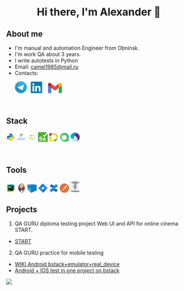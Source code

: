 <div align="center">
   <h1>
      Hi there, I'm Alexander 👋
   </h1>
</div>


<!--About me-->

## About me
- I'm manual and automation Engineer from Obninsk.
- I'm work QA about 3 years.
- I write autotests in Python
- Email: camel1985@mail.ru
- Contacts:

<p>
  &#8287;&#8287;&#8287;&#8287;&#8287;
  <a href="https://t.me/Alexander_Dulalaev"><img width="32px" alt="Telegram" title="Telegram" src="images/tg.png"/></a>
  &#8287;
  <a href="https://www.linkedin.com/in/alexander-dulalaev"><img width="35px" alt="LinkedIn" title="LinkedIn" src="images/linkedin.png/"></a>
  &#8287;
 <a href="mailto:camelclassik1985@gmail.com"><img width="38px" alt="Write me Email" title="Gmail" src="images/gmail.png"/></a>
  
<!--Stack and tools-->

&#8287;&#8287;&#8287;&#8287;&#8287;
## Stack
<p>
  <code><img width="5%" title="Python" src="images/python.png"></code>
  <code><img width="5%" title="Pytest" src="images/pytest.png"></code>
  <code><img width="5%" title="Selene" src="images/selene.png"></code>
  <code><img width="5%" title="Selenium" src="images/selenium.png"></code>
  <code><img width="5%" title="Allure Report" src="images/allure_report.png"></code>
  <code><img width="5%" title="Allure TestOps" src="images/allure_testops.png"></code>
  <code><img width="5%" title="Appium" src="images/appium.svg"></code>
</p>

&#8287;&#8287;&#8287;&#8287;&#8287;
## Tools
<p>
  <code><img width="5%" title="Pycharm" src="images/intellij_pycharm.png"></code>
  <code><img width="5%" title="Jenkins" src="images/jenkins.png"></code>
  <code><img width="5%" title="Selenoid" src="images/selenoid.png"></code>
  <code><img width="5%" title="Jira" src="images/jira.png"></code>
  <code><img width="5%" title="Confluence" src="images/confluence.png"></code>
  <code><img width="5%" title="Postman" src="images/postman.png"></code>
  <code><img width="5%" title="Requests" src="images/requests.svg"></code>
</p>

<!--Projects-->

## Projects
1. QA GURU diploma testing project Web UI and API for online cinema START.
- [START](https://github.com/camelclassik85/qa_guru_python_diploma)
2. QA GURU practice for mobile testing 
- [WIKI Android bstack+emulator+real_device](https://github.com/camelclassik85/qa_guru_python_10_22_hw) 
- [Android + IOS test in one project on bstack](https://github.com/camelclassik85/qa_guru_python_10_21_hw)

![](https://github-profile-summary-cards.vercel.app/api/cards/stats?username=camelclassik85&theme=solarized_dark)

